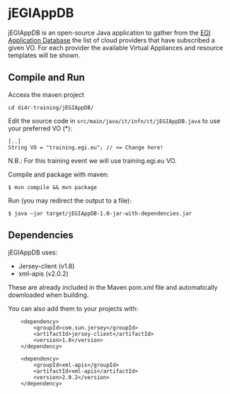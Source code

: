 # jEGIAppDB
jEGIAppDB is an open-source Java application to gather from the [EGI Application Database](https://appdb.egi.eu/)
the list of cloud providers that have subscribed a given VO. 
For each provider the available Virtual Appliances and resource templates will be shown.

## Compile and Run

Access the maven project

```cd di4r-training/jEGIAppDB/```

Edit the source code in `src/main/java/it/infn/ct/jEGIAppDB.java` to use your preferred VO (*):
```
[..]
String VO = "training.egi.eu"; // <= Change here!
```

N.B.: For this training event we will use training.egi.eu VO.

Compile and package with maven:
```
$ mvn compile && mvn package
```

Run (you may redirect the output to a file):
```
$ java –jar target/jEGIAppDB-1.0-jar-with-dependencies.jar
```

## Dependencies

jEGIAppDB uses:
- Jersey-client (v1.8)
- xml-apis (v2.0.2)

These are already included in the Maven pom.xml file and automatically downloaded when building.

You can also add them to your projects with:

```
    <dependency>
        <groupId>com.sun.jersey</groupId>
        <artifactId>jersey-client</artifactId>
        <version>1.8</version>
    </dependency>

    <dependency>
        <groupId>xml-apis</groupId>
        <artifactId>xml-apis</artifactId>
        <version>2.0.2</version>
    </dependency>
```
